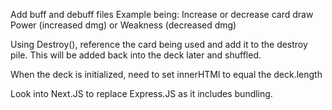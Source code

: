Add buff and debuff files
Example being: Increase or decrease card draw
Power (increased dmg) or Weakness (decreased dmg)

Using Destroy(), reference the card being used and add it to the destroy pile. This will be added back into the deck later and shuffled.

When the deck is initialized, need to set innerHTMl to equal the deck.length

Look into Next.JS to replace Express.JS as it includes bundling.